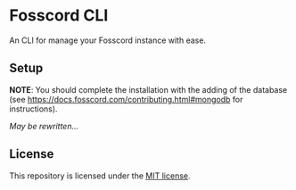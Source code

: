 # Fosscord CLI
An CLI for manage your Fosscord instance with ease.

## Setup
**NOTE**: You should complete the installation with the adding of the database (see https://docs.fosscord.com/contributing.html#mongodb for instructions).

*May be rewritten...*

## License
This repository is licensed under the [MIT license](LICENSE).
